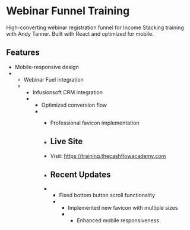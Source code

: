 # Webinar Funnel Training

High-converting webinar registration funnel for Income Stacking training with Andy Tanner. Built with React and optimized for mobile.

## Features

- Mobile-responsive design
- - Webinar Fuel integration
  - - Infusionsoft CRM integration
    - - Optimized conversion flow
      - - Professional favicon implementation
       
        - ## Live Site
       
        - Visit: https://training.thecashflowacademy.com
       
        - ## Recent Updates
       
        - - Fixed bottom button scroll functionality
          - - Implemented new favicon with multiple sizes
            - - Enhanced mobile responsiveness
